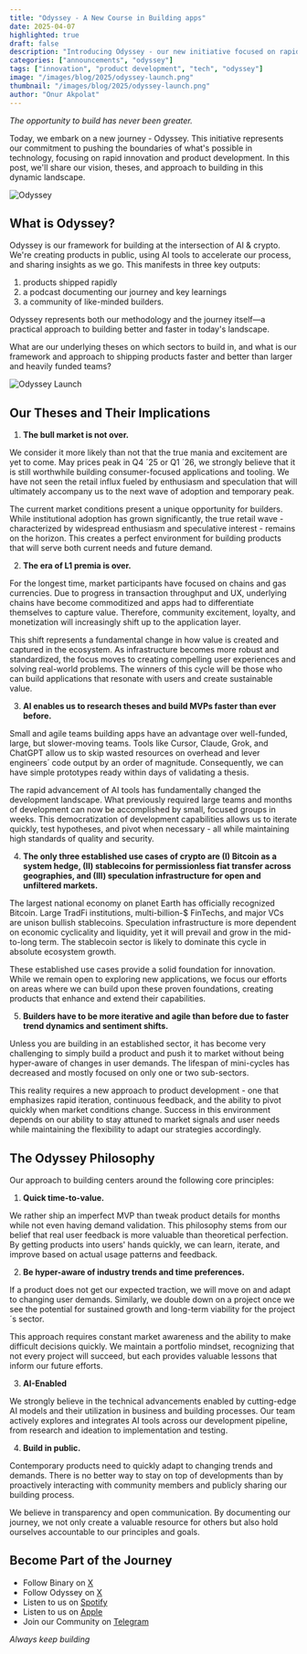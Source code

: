 ```yaml
---
title: "Odyssey - A New Course in Building apps"
date: 2025-04-07
highlighted: true
draft: false
description: "Introducing Odyssey - our new initiative focused on rapid product development and innovation in the tech space."
categories: ["announcements", "odyssey"]
tags: ["innovation", "product development", "tech", "odyssey"]
image: "/images/blog/2025/odyssey-launch.png"
thumbnail: "/images/blog/2025/odyssey-launch.png"
author: "Onur Akpolat"
---
```


*The opportunity to build has never been greater.* 

Today, we embark on a new journey - Odyssey. This initiative represents our commitment to pushing the boundaries of what's possible in technology, focusing on rapid innovation and product development. In this post, we'll share our vision, theses, and approach to building in this dynamic landscape.

![Odyssey](/images/odyssey/odysee-logo.png)

## What is Odyssey?

Odyssey is our framework for building at the intersection of AI & crypto. We're creating products in public, using AI tools to accelerate our process, and sharing insights as we go. This manifests in three key outputs:

1. products shipped rapidly
2. a podcast documenting our journey and key learnings
3. a community of like-minded builders.

Odyssey represents both our methodology and the journey itself—a practical approach to building better and faster in today's landscape.

What are our underlying theses on which sectors to build in, and what is our framework and approach to shipping products faster and better than larger and heavily funded teams?

![Odyssey Launch](/images/blog/2025/odyssey-launch.png)

## Our Theses and Their Implications

1. **The bull market is not over.** 

We consider it more likely than not that the true mania and excitement are yet to come. May prices peak in Q4 ´25 or Q1 ´26, we strongly believe that it is still worthwhile building consumer-focused applications and tooling. We have not seen the retail influx fueled by enthusiasm and speculation that will ultimately accompany us to the next wave of adoption and temporary peak. 

The current market conditions present a unique opportunity for builders. While institutional adoption has grown significantly, the true retail wave - characterized by widespread enthusiasm and speculative interest - remains on the horizon. This creates a perfect environment for building products that will serve both current needs and future demand.

2. **The era of L1 premia is over.** 

For the longest time, market participants have focused on chains and gas currencies. Due to progress in transaction throughput and UX, underlying chains have become commoditized and apps had to differentiate themselves to capture value. Therefore, community excitement, loyalty, and monetization will increasingly shift up to the application layer. 

This shift represents a fundamental change in how value is created and captured in the ecosystem. As infrastructure becomes more robust and standardized, the focus moves to creating compelling user experiences and solving real-world problems. The winners of this cycle will be those who can build applications that resonate with users and create sustainable value.

3. **AI enables us to research theses and build MVPs faster than ever before.** 

Small and agile teams building apps have an advantage over well-funded, large, but slower-moving teams. Tools like Cursor, Claude, Grok, and ChatGPT allow us to skip wasted resources on overhead and lever engineers´ code output by an order of magnitude. Consequently, we can have simple prototypes ready within days of validating a thesis. 

The rapid advancement of AI tools has fundamentally changed the development landscape. What previously required large teams and months of development can now be accomplished by small, focused groups in weeks. This democratization of development capabilities allows us to iterate quickly, test hypotheses, and pivot when necessary - all while maintaining high standards of quality and security.

4. **The only three established use cases of crypto are (I) Bitcoin as a system hedge, (II) stablecoins for permissionless fiat transfer across geographies, and (III) speculation infrastructure for open and unfiltered markets.** 

The largest national economy on planet Earth has officially recognized Bitcoin. Large TradFi institutions, multi-billion-$ FinTechs, and major VCs are unison bullish stablecoins. Speculation infrastructure is more dependent on economic cyclicality and liquidity, yet it will prevail and grow in the mid-to-long term. The stablecoin sector is likely to dominate this cycle in absolute ecosystem growth. 

These established use cases provide a solid foundation for innovation. While we remain open to exploring new applications, we focus our efforts on areas where we can build upon these proven foundations, creating products that enhance and extend their capabilities.

5. **Builders have to be more iterative and agile than before due to faster trend dynamics and sentiment shifts.** 

Unless you are building in an established sector, it has become very challenging to simply build a product and push it to market without being hyper-aware of changes in user demands. The lifespan of mini-cycles has decreased and mostly focused on only one or two sub-sectors. 

This reality requires a new approach to product development - one that emphasizes rapid iteration, continuous feedback, and the ability to pivot quickly when market conditions change. Success in this environment depends on our ability to stay attuned to market signals and user needs while maintaining the flexibility to adapt our strategies accordingly.

## The Odyssey Philosophy

Our approach to building centers around the following core principles: 

1. **Quick time-to-value.** 

We rather ship an imperfect MVP than tweak product details for months while not even having demand validation. This philosophy stems from our belief that real user feedback is more valuable than theoretical perfection. By getting products into users' hands quickly, we can learn, iterate, and improve based on actual usage patterns and feedback.

2. **Be hyper-aware of industry trends and time preferences.** 

If a product does not get our expected traction, we will move on and adapt to changing user demands. Similarly, we double down on a project once we see the potential for sustained growth and long-term viability for the project´s sector. 

This approach requires constant market awareness and the ability to make difficult decisions quickly. We maintain a portfolio mindset, recognizing that not every project will succeed, but each provides valuable lessons that inform our future efforts.

3. **AI-Enabled**

We strongly believe in the technical advancements enabled by cutting-edge AI models and their utilization in business and building processes. Our team actively explores and integrates AI tools across our development pipeline, from research and ideation to implementation and testing.

4. **Build in public.** 

Contemporary products need to quickly adapt to changing trends and demands. There is no better way to stay on top of developments than by proactively interacting with community members and publicly sharing our building process. 

We believe in transparency and open communication. By documenting our journey, we not only create a valuable resource for others but also hold ourselves accountable to our principles and goals.

## Become Part of the Journey

- Follow Binary on [X](https://twitter.com/binary_builders)
- Follow Odyssey on [X](https://x.com/OdysseyBIS)
- Listen to us on [Spotify](https://open.spotify.com/show/4SKLuK9iE3wVITs50xAGPu)
- Listen to us on [Apple](https://podcasts.apple.com/de/podcast/odyssey/id1807255112)
- Join our Community on [Telegram](https://t.me/OdysseyBiS)

*Always keep building* 